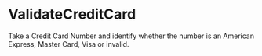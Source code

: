 # ValidateCreditCard
Take a Credit Card Number and identify whether the number is an American Express, Master Card, Visa or invalid.
